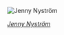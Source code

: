 
![Jenny Nyström](https://upload.wikimedia.org/wikipedia/commons/thumb/a/ac/Julemotiv_tegnet_av_Jenny_Nystr%C3%B8m_%2824207693358%29.jpg/450px-Julemotiv_tegnet_av_Jenny_Nystr%C3%B8m_%2824207693358%29.jpg)

*[Jenny Nyström](https://wikipedia.org/wiki/File:Julemotiv_tegnet_av_Jenny_Nystr%C3%B8m_(24207693358).jpg)*
